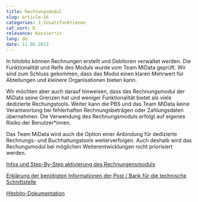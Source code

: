```yaml
---
title: Rechnungsmodul
slug: article-16
categories: 3_Zusatzfunktionen
cat_sort: D
relevance: Kassier*in
lang: de
date: 11.08.2023
---
```


In hitobito können Rechnungen erstellt und Debitoren verwaltet werden. Die Funktionalität und Reife des Moduls wurde vom Team MiData geprüft. Wir sind zum Schluss gekommen, dass das Modul einen klaren Mehrwert für Abteilungen und kleinere Organisationen bieten kann. 

Wir möchten aber auch darauf hinweisen, dass das Rechnungsmodul der MiData seine Grenzen hat und weniger Funktionalität bietet als viele dedizierte Rechungstools. Weiter kann die PBS und das Team MiData keine Verantwortung bei fehlerhaften Rechnungsbeträgen oder Zahlungsdaten übernehmen. Die Verwendung des Rechnungsmoduls erfolgt auf eigenes Risiko der Benutzer\*innen.

Das Team MiData wird auch die Option einer Anbindung für dedizierte Rechnungs- und Buchhaltungstools weiterverfolgen. Auch deshalb wird das Rechungsmodul bei möglichen Weiterentwicklungen nicht priorisiert werden.

[Infos und Step-By-Step aktivierung des Rechnungensmoduls](https://pfadi.swiss/de/publikationen-downloads/downloads/detail/787/dokumentation-rechnungen/)

[Erklärung der benötigten Informationen der Post / Bank für die technische Schnittstelle](https://hitobito.readthedocs.io/de/latest/ebics.html)

[Hitobito-Dokumentation](https://hitobito.readthedocs.io/de/latest/invoices.html)
